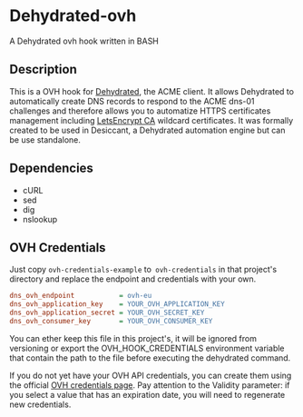 # Dehydrated-ovh

A Dehydrated ovh hook written in BASH

## Description

This is a OVH hook for [Dehydrated](https://github.com/dehydrated-io/dehydrated), the ACME client. It allows Dehydrated to automatically create  DNS records to respond to the ACME dns-01 challenges and therefore allows you to automatize HTTPS certificates management including [LetsEncrypt CA](https://letsencrypt.org/) wildcard certificates. It was formally created to be used in Desiccant, a Dehydrated automation engine but can be use standalone.

## Dependencies

- cURL
- sed
- dig
- nslookup

## OVH Credentials

Just copy `ovh-credentials-example` to` ovh-credentials` in that project's directory and replace the endpoint and credentials with your own.

```ini
dns_ovh_endpoint           = ovh-eu
dns_ovh_application_key    = YOUR_OVH_APPLICATION_KEY
dns_ovh_application_secret = YOUR_OVH_SECRET_KEY
dns_ovh_consumer_key       = YOUR_OVH_CONSUMER_KEY
```

You can ether keep this file in this project's, it will be ignored from versioning or export the OVH_HOOK_CREDENTIALS environment variable that contain the path to the file before executing the dehydrated command.

If you do not yet have your OVH API credentials, you can create them using the official [OVH credentials page](https://eu.api.ovh.com/createToken/?GET=/domain/zone/*&POST=/domain/zone/*&DELETE=/domain/zone/*). Pay attention to the Validity parameter: if you select a value that has an expiration date, you will need to regenerate new credentials. 
